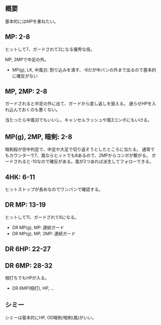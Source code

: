 ## 概要

基本的にはMPを重ねたい。

## MP: 2-8

ヒットして7、ガードされて2になる優秀な技。

MP, 2MPで中足の外。

- MP(g), LK, 中風刃: 割り込みを潰す、-6だが中パンの外まで出るので基本的に確反がない

## MP, 2MP: 2-8

ガードされると中足の外に出て、ガードから差し返しを狙える。
遅らせHPを入れ込んでおくのも悪くない。

当たったら中風刃でもいいし、キャンセルラッシュや風3コンボにもいける。

## MP(g), 2MP, 暗剣: 2-8

暗剣殺が空中判定で、中足や大足で切り返そうとしたところに当たる。
通常でもカウンターで7、風ならヒットでも8あるので、2MPからコンボが繋がる。
ガードされると-10なので確反がある。風が2つあれば派生してフォローできる。

## 4HK: 6-11

ヒットストップが長めなのでワンパンで確認する。

## DR MP: 13-19

ヒットして11、ガードされて6になる。

- DR MP(g), MP: 連続ガード
- DR MP(g), MP, 2MP: 連続ガード

## DR 6HP: 22-27

## DR 6MP: 28-32

相打ちでもHPが入る。

- DR 6MP(相打), HP, ...

## シミー

シミーは基本的にHP, OD暗剣/暗剣(風)がいい。

